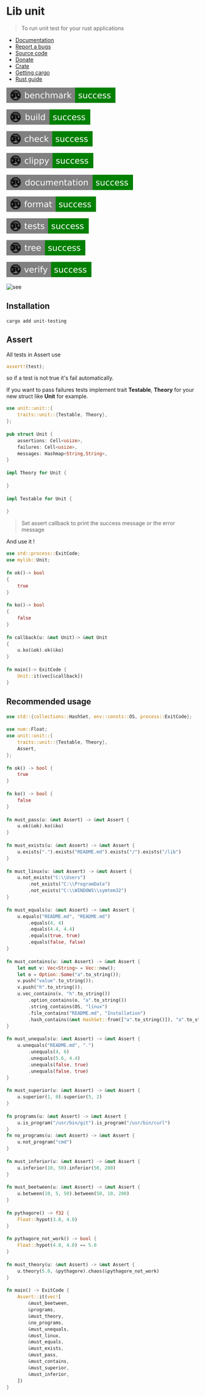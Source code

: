 # Lib unit

> To run unit test for your rust applications

* [Documentation](https://docs.rs/unit-testing/)
* [Report a bugs](https://github.com/taishingi/zuu/issues)
* [Source code](https://github.com/taishingi/zuu/tree/master/src/unit-testing)
* [Donate](https://www.paypal.com/donate/?hosted_button_id=LTYH2BXQF57AA)
* [Crate](https://crates.io/crates/unit-testing)
* [Getting cargo](https://doc.rust-lang.org/cargo/getting-started/installation.html)
* [Rust guide](https://doc.rust-lang.org/cargo/guide/)

![bencmark](badges/benchmark.svg)

![build](badges/build.svg)

![check](badges/check.svg)

![clippy](badges/clippy.svg)

![documentation](badges/documentation.svg)

![format](badges/format.svg)

![tests](badges/tests.svg)

![tests](badges/tree.svg)

![tests](badges/verify.svg)

![see](https://raw.githubusercontent.com/taishingi/unit-testing/master/unit.gif)

## Installation

```shell
cargo add unit-testing
```

## Assert

All tests in Assert use

```rust
assert!(test);
```

so if a test is not true it's fail automatically.

If you want to pass failures tests implement trait **Testable**, **Theory** for your new struct like **Unit** for example.

```rust
use unit::unit::{
    traits::unit::{Testable, Theory},
};

pub struct Unit {
    assertions: Cell<usize>,
    failures: Cell<usize>,
    messages: Hashmap<String,String>,
}

impl Theory for Unit {

}

impl Testable for Unit {

}
```

> Set assert callback to print the success message or the error message

And use it !

```rust
use std::process::ExitCode;
use mylib::Unit;

fn ok()-> bool
{
    true
}

fn ko()-> bool
{
    false
}

fn callback(u: &mut Unit)-> &mut Unit
{
    u.ko(&ok).ok(&ko)
}

fn main()-> ExitCode {
    Unit::it(vec[&callback])
}
```

## Recommended usage

```rust
use std::{collections::HashSet, env::consts::OS, process::ExitCode};

use num::Float;
use unit::unit::{
    traits::unit::{Testable, Theory},
    Assert,
};

fn ok() -> bool {
    true
}

fn ko() -> bool {
    false
}

fn must_pass(u: &mut Assert) -> &mut Assert {
    u.ok(&ok).ko(&ko)
}

fn must_exists(u: &mut Assert) -> &mut Assert {
    u.exists(".").exists("README.md").exists("/").exists("/lib")
}

fn must_linux(u: &mut Assert) -> &mut Assert {
    u.not_exists("C:\\Users")
        .not_exists("C:\\ProgramData")
        .not_exists("C:\\WINDOWS\\symtem32")
}

fn must_equals(u: &mut Assert) -> &mut Assert {
    u.equals("README.md", "README.md")
        .equals(4, 4)
        .equals(4.4, 4.4)
        .equals(true, true)
        .equals(false, false)
}

fn must_contains(u: &mut Assert) -> &mut Assert {
    let mut v: Vec<String> = Vec::new();
    let o = Option::Some("a".to_string());
    v.push("value".to_string());
    v.push("h".to_string());
    u.vec_contains(v, "h".to_string())
        .option_contains(o, "a".to_string())
        .string_contains(OS, "linux")
        .file_contains("README.md", "Installation")
        .hash_contains(&mut HashSet::from(["a".to_string()]), "a".to_string())
}

fn must_unequals(u: &mut Assert) -> &mut Assert {
    u.unequals("README.md", ".")
        .unequals(4, 6)
        .unequals(5.6, 4.4)
        .unequals(false, true)
        .unequals(false, true)
}

fn must_superior(u: &mut Assert) -> &mut Assert {
    u.superior(1, 0).superior(5, 2)
}

fn programs(u: &mut Assert) -> &mut Assert {
    u.is_program("/usr/bin/git").is_program("/usr/bin/curl")
}
fn no_programs(u: &mut Assert) -> &mut Assert {
    u.not_program("cmd")
}

fn must_inferior(u: &mut Assert) -> &mut Assert {
    u.inferior(10, 50).inferior(50, 200)
}

fn must_beetween(u: &mut Assert) -> &mut Assert {
    u.between(10, 5, 50).between(50, 10, 200)
}

fn pythagore() -> f32 {
    Float::hypot(3.0, 4.0)
}

fn pythagore_not_work() -> bool {
    Float::hypot(4.0, 4.0) == 5.0
}

fn must_theory(u: &mut Assert) -> &mut Assert {
    u.theory(5.0, &pythagore).chaos(&pythagore_not_work)
}

fn main() -> ExitCode {
    Assert::it(vec![
        &must_beetween,
        &programs,
        &must_theory,
        &no_programs,
        &must_unequals,
        &must_linux,
        &must_equals,
        &must_exists,
        &must_pass,
        &must_contains,
        &must_superior,
        &must_inferior,
    ])
}
```
